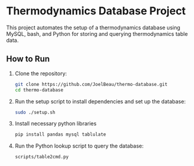 
# Thermodynamics Database Project

This project automates the setup of a thermodynamics database using MySQL, bash, and Python for storing and querying thermodynamics table data.

## How to Run

1. Clone the repository:

   ```bash
   git clone https://github.com/JoelBeau/thermo-database.git
   cd thermo-database
   ```

2. Run the setup script to install dependencies and set up the database:

   ```bash
   sudo ./setup.sh
   ```

3. Install necessary python libraries
    ```bash
   pip install pandas mysql tablulate
   ```


4. Run the Python lookup script to query the database:

   ```bash
   scripts/table2cmd.py
   ```

